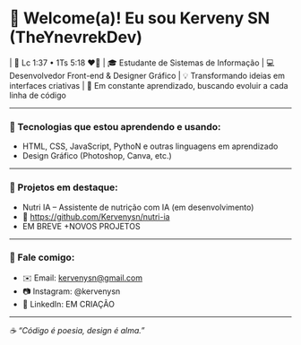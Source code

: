 # 👋 Welcome(a)! Eu sou Kerveny SN (TheYnevrekDev)

| 📖 Lc 1:37 • 1Ts 5:18 ❤️‍🔥
| 🎓 Estudante de Sistemas de Informação
| 💻 Desenvolvedor Front-end & Designer Gráfico
| 💡 Transformando ideias em interfaces criativas
| 🚀 Em constante aprendizado, buscando evoluir a cada linha de código

---

### 💼 Tecnologias que estou aprendendo e usando:
- HTML, CSS, JavaScript, PythoN e outras linguagens em aprendizado
- Design Gráfico (Photoshop, Canva, etc.)

---

### 📌 Projetos em destaque:
- Nutri IA – Assistente de nutrição com IA (em desenvolvimento)
- 🔗 https://github.com/Kervenysn/nutri-ia
- EM BREVE +NOVOS PROJETOS

---

### 💬 Fale comigo:
- ✉️ Email: kervenysn@gmail.com
- 📷 Instagram: @kervenysn
- 🔗 LinkedIn: EM CRIAÇÃO

---

_☕ “Código é poesia, design é alma.”_
